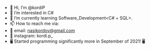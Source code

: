 - 👋 Hi, I’m @kordiP
- 👀 I’m interested in C#
- 🌱 I’m currently learning Software_Development<C# + SQL>.
- 📫 How to reach me via:
- 📧 email: nasikordov@gmail.com
- 📸 instagram: kordi.p_
- 🖥️ Started programming significantly more in September of 2021! 🖥️

<!---
kordiP/kordiP is a ✨ special ✨ repository because its `README.md` (this file) appears on your GitHub profile.
You can click the Preview link to take a look at your changes.
--->
